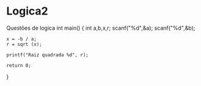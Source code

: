 # Logica2
Questões de logica
int main()
{
    int a,b,x,r;
    scanf("%d",&a);
    scanf("%d",&b);
    
    x = -b / a;
    r = sqrt (x);
    
    printf("Raiz quadrada %d", r);
    
    return 0;
}
